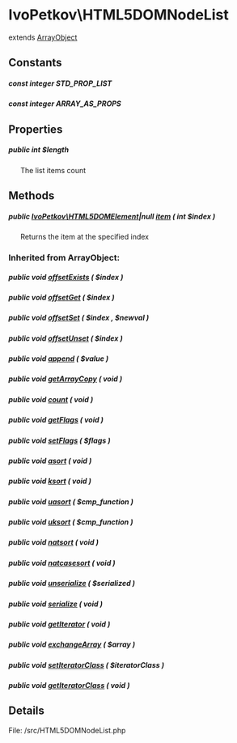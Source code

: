 # IvoPetkov\HTML5DOMNodeList

extends [ArrayObject](http://php.net/manual/en/class.arrayobject.php)

## Constants

##### const integer STD_PROP_LIST

##### const integer ARRAY_AS_PROPS

## Properties

##### public int $length

&nbsp;&nbsp;&nbsp;&nbsp;&nbsp;&nbsp;The list items count

## Methods

##### public [IvoPetkov\HTML5DOMElement](ivopetkov.html5domelement.class.md)|null [item](ivopetkov.html5domnodelist.item.method.md) ( int $index )

&nbsp;&nbsp;&nbsp;&nbsp;&nbsp;&nbsp;Returns the item at the specified index

### Inherited from ArrayObject:

##### public void [offsetExists](http://php.net/manual/en/arrayobject.offsetexists.php) ( $index )

##### public void [offsetGet](http://php.net/manual/en/arrayobject.offsetget.php) ( $index )

##### public void [offsetSet](http://php.net/manual/en/arrayobject.offsetset.php) ( $index ,  $newval )

##### public void [offsetUnset](http://php.net/manual/en/arrayobject.offsetunset.php) ( $index )

##### public void [append](http://php.net/manual/en/arrayobject.append.php) ( $value )

##### public void [getArrayCopy](http://php.net/manual/en/arrayobject.getarraycopy.php) ( void )

##### public void [count](http://php.net/manual/en/arrayobject.count.php) ( void )

##### public void [getFlags](http://php.net/manual/en/arrayobject.getflags.php) ( void )

##### public void [setFlags](http://php.net/manual/en/arrayobject.setflags.php) ( $flags )

##### public void [asort](http://php.net/manual/en/arrayobject.asort.php) ( void )

##### public void [ksort](http://php.net/manual/en/arrayobject.ksort.php) ( void )

##### public void [uasort](http://php.net/manual/en/arrayobject.uasort.php) ( $cmp_function )

##### public void [uksort](http://php.net/manual/en/arrayobject.uksort.php) ( $cmp_function )

##### public void [natsort](http://php.net/manual/en/arrayobject.natsort.php) ( void )

##### public void [natcasesort](http://php.net/manual/en/arrayobject.natcasesort.php) ( void )

##### public void [unserialize](http://php.net/manual/en/arrayobject.unserialize.php) ( $serialized )

##### public void [serialize](http://php.net/manual/en/arrayobject.serialize.php) ( void )

##### public void [getIterator](http://php.net/manual/en/arrayobject.getiterator.php) ( void )

##### public void [exchangeArray](http://php.net/manual/en/arrayobject.exchangearray.php) ( $array )

##### public void [setIteratorClass](http://php.net/manual/en/arrayobject.setiteratorclass.php) ( $iteratorClass )

##### public void [getIteratorClass](http://php.net/manual/en/arrayobject.getiteratorclass.php) ( void )

## Details

File: /src/HTML5DOMNodeList.php

